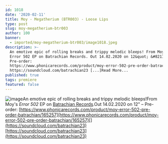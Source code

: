 ```yaml
---
id: 1018
date: '2020-02-11'
title: Moy - Megatherium (BTR003) - Loose Lips
type: post
slug: moy-megatherium-btr003
author: 100
banner:
  - imported/moy-megatherium-btr003/image1018.jpeg
description: >-
  An emotive epic of rolling breaks and trippy melodic bleeps! From Moy&#39;s
  Error 502 EP on Batrachian Records. Out 14.02.2020 on 12&quot; &#8211;
  Pre-order:
  https://www.phonicarecords.com/product/moy-error-502-pre-order-batrachian/165257
  https://soundcloud.com/batrachian23 [...]Read More...
published: true
tags: premiere
featured: false
---
```

![image](../imported/moy-megatherium-btr003/image1018.jpeg)An emotive epic of rolling breaks and trippy melodic bleeps!From Moy's _Error 502_ EP on [Batrachian Records](https://www.discogs.com/label/1537551-Batrachian).Out 14.02.2020 on 12" – Pre-order: [](https://www.phonicarecords.com/product/moy-error-502-pre-order-batrachian/165257)[https://www.phonicarecords.com/product/moy-error-502-pre-order-batrachian/165257](https://www.phonicarecords.com/product/moy-error-502-pre-order-batrachian/165257)[](https://soundcloud.com/batrachian23)[https://soundcloud.com/batrachian23](https://soundcloud.com/batrachian23)